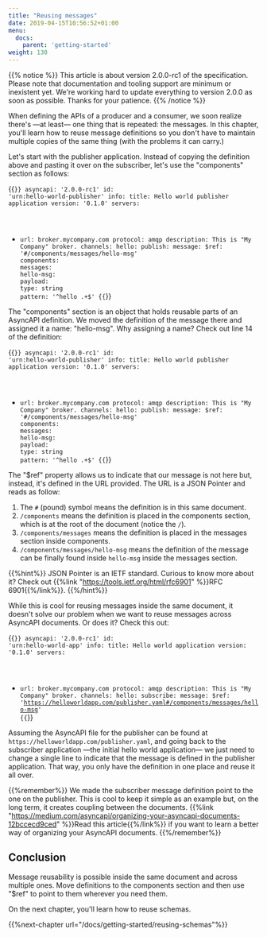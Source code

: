 ```yaml
---
title: "Reusing messages"
date: 2019-04-15T10:56:52+01:00
menu:
  docs:
    parent: 'getting-started'
weight: 130
---
```


{{% notice %}}
This article is about version 2.0.0-rc1 of the specification. Please note that documentation and tooling support are minimum or inexistent yet. We're working hard
to update everything to version 2.0.0 as soon as possible. Thanks for your patience.
{{% /notice %}}

When defining the APIs of a producer and a consumer, we soon realize there's —at least— one thing that is repeated: the messages. In this chapter, you'll learn how to reuse message definitions so you don't have to maintain multiple copies of the same thing (with the problems it can carry.)

Let's start with the publisher application. Instead of copying the definition above and pasting it over on the subscriber, let's use the "components" section as follows:

{{<code lang="yaml" lines="15-20">}}
asyncapi: '2.0.0-rc1'
id: 'urn:hello-world-publisher'
info:
  title: Hello world publisher application
  version: '0.1.0'
servers:
  - url: broker.mycompany.com
    protocol: amqp
    description: This is "My Company" broker.
channels:
  hello:
    publish:
      message:
        $ref: '#/components/messages/hello-msg'
components:
  messages:
    hello-msg:
      payload:
        type: string
        pattern: '^hello .+$'
{{</code>}}

The "components" section is an object that holds reusable parts of an AsyncAPI definition. We moved the definition of the message there and assigned it a name: "hello-msg". Why assigning a name? Check out line 14 of the definition:

{{<code lang="yaml" lines="14">}}
asyncapi: '2.0.0-rc1'
id: 'urn:hello-world-publisher'
info:
  title: Hello world publisher application
  version: '0.1.0'
servers:
  - url: broker.mycompany.com
    protocol: amqp
    description: This is "My Company" broker.
channels:
  hello:
    publish:
      message:
        $ref: '#/components/messages/hello-msg'
components:
  messages:
    hello-msg:
      payload:
        type: string
        pattern: '^hello .+$'
{{</code>}}

The "$ref" property allows us to indicate that our message is not here but, instead, it's defined in the URL provided. The URL is a JSON Pointer and reads as follow:

1. The `#` (pound) symbol means the definition is in this same document.
2. `/components` means the definition is placed in the components section, which is at the root of the document (notice the `/`).
3. `/components/messages` means the definition is placed in the messages section inside components.
4. `/components/messages/hello-msg` means the definition of the message can be finally found inside `hello-msg` inside the messages section.

{{%hint%}}
JSON Pointer is an IETF standard. Curious to know more about it? Check out {{%link "https://tools.ietf.org/html/rfc6901" %}}RFC 6901{{%/link%}}.
{{%/hint%}}

While this is cool for reusing messages inside the same document, it doesn't solve our problem when we want to reuse messages across AsyncAPI documents. Or does it? Check this out:

{{<code lang="yaml" lines="14">}}
asyncapi: '2.0.0-rc1'
id: 'urn:hello-world-app'
info:
  title: Hello world application
  version: '0.1.0'
servers:
  - url: broker.mycompany.com
    protocol: amqp
    description: This is "My Company" broker.
channels:
  hello:
    subscribe:
      message:
        $ref: 'https://helloworldapp.com/publisher.yaml#/components/messages/hello-msg'
{{</code>}}

Assuming the AsyncAPI file for the publisher can be found at `https://helloworldapp.com/publisher.yaml`, and going back to the subscriber application —the initial hello world application— we just need to change a single line to indicate that the message is defined in the publisher application. That way, you only have the definition in one place and reuse it all over.

{{%remember%}}
We made the subscriber message definition point to the one on the publisher. This is cool to keep it simple as an example but, on the long term, it creates coupling between the documents. {{%link "https://medium.com/asyncapi/organizing-your-asyncapi-documents-12bccecd9ced" %}}Read this article{{%/link%}} if you want to learn a better way of organizing your AsyncAPI documents.
{{%/remember%}}

## Conclusion

Message reusability is possible inside the same document and across multiple ones. Move definitions to the components section and then use "$ref" to point to them wherever you need them.

On the next chapter, you'll learn how to reuse schemas.

{{%next-chapter url="/docs/getting-started/reusing-schemas"%}}
